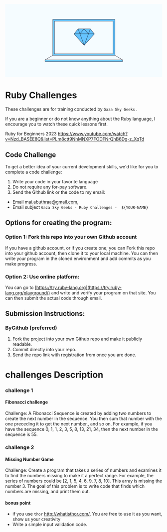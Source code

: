 ![plot](./images/RUBY.webp)
# Ruby Challenges

These challenges are for training conducted by `Gaza Sky Geeks` .


If you are a beginner or do not know anything about the Ruby language, I encourage you to watch these quick lessons first.


Ruby for Beginners 2023
https://www.youtube.com/watch?v=Nzd_BASEE8Q&list=PLm8ctt9NhMNXP7FODFNrQhB6Dg-z_XqTd


## Code Challenge
To get a better idea of your current development skills, we'd like for you to complete a code challenge:

1. Write your code in your favorite language
2. Do not require any for-pay software.
3. Send the Github link or the code to my email:
 - Email [mai.abuthraa@gmail.com](mailto:mai.abuthraa@gmail.com), 
 - Email subject `Gaza Sky Geeks - Ruby Challenges -  ${YOUR-NAME}`


## Options for creating the program:

### Option 1: Fork this repo into your own Github account
If you have a github account, or if you create one; you can Fork this repo into your github account, then clone it to your local machine.  You can then write your program in the cloned environment and add commits as you make progress.

### Option 2: Use online platform: 
You can go to [https://try.ruby-lang.org](https://try.ruby-lang.org/playground/)  and write and verify your program on that site. You can then submit the actual code through email.

## Submission Instructions:

### ByGithub (preferred)
1. Fork the project into your own Github repo and make it publicly readable.
2. Commit directly into your repo.
3. Send the  repo link with registration from once you are done.


# challenges Description

### challenge 1
#### Fibonacci challenge
Challenge: A Fibonacci Sequence is created by adding two numbers to create the next number in the sequence.
You then sum that number with the one preceding it to get the next number,, and so on.
For example, if you have the sequence 0, 1, 1, 2, 3, 5, 8, 13, 21, 34, then the next number in the sequence is 55.


### challenge 2
#### Missing Number Game
Challenge: Create a program that takes a series of numbers and examines it to find the numbers missing to make it a perfect range.
For example, the series of numbers could be [2, 1, 5, 4, 6, 9, 7, 8, 10].
This array is missing the number 3. The goal of this problem is to write code that finds which numbers are missing, and print them out.


#### bonus point 
- if you use `thor` http://whatisthor.com/, You are free to use it as you want, show us your creativity
- Write a simple input validation code. 
